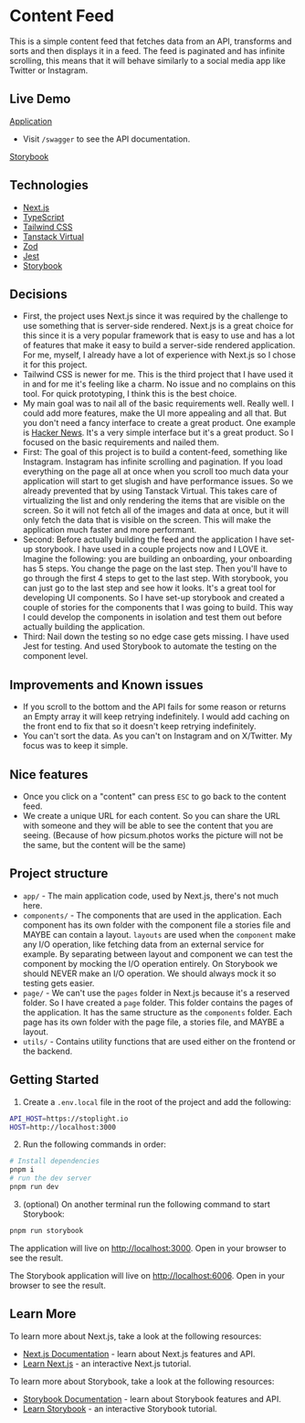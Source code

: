 # Content Feed

This is a simple content feed that fetches data from an API, transforms and sorts and then displays it in a feed. The feed is paginated and has infinite scrolling, this means that it will behave similarly to a social media app like Twitter or Instagram.

## Live Demo

[Application](https://content-feed.vercel.app/)

- Visit `/swagger` to see the API documentation.

[Storybook](https://content-feed-storybook.vercel.app/)

## Technologies

- [Next.js](https://nextjs.org/)
- [TypeScript](https://www.typescriptlang.org/)
- [Tailwind CSS](https://tailwindcss.com/)
- [Tanstack Virtual](https://tanstack.com/virtual/latest)
- [Zod](https://zod.dev/)
- [Jest](https://jestjs.io/)
- [Storybook](https://storybook.js.org/)

## Decisions

- First, the project uses Next.js since it was required by the challenge to use something that is server-side rendered. Next.js is a great choice for this since it is a very popular framework that is easy to use and has a lot of features that make it easy to build a server-side rendered application. For me, myself, I already have a lot of experience with Next.js so I chose it for this project.
- Tailwind CSS is newer for me. This is the third project that I have used it in and for me it's feeling like a charm. No issue and no complains on this tool. For quick prototyping, I think this is the best choice.
- My main goal was to nail all of the basic requirements well. Really well. I could add more features, make the UI more appealing and all that. But you don't need a fancy interface to create a great product. One example is [Hacker News](https://news.ycombinator.com/). It's a very simple interface but it's a great product. So I focused on the basic requirements and nailed them.
- First: The goal of this project is to build a content-feed, something like Instagram. Instagram has infinite scrolling and pagination. If you load everything on the page all at once when you scroll too much data your application will start to get slugish and have performance issues. So we already prevented that by using Tanstack Virtual. This takes care of virtualizing the list and only rendering the items that are visible on the screen. So it will not fetch all of the images and data at once, but it will only fetch the data that is visible on the screen. This will make the application much faster and more performant.
- Second: Before actually building the feed and the application I have set-up storybook. I have used in a couple projects now and I LOVE it. Imagine the following: you are building an onboarding, your onboarding has 5 steps. You change the page on the last step. Then you'll have to go through the first 4 steps to get to the last step. With storybook, you can just go to the last step and see how it looks. It's a great tool for developing UI components. So I have set-up storybook and created a couple of stories for the components that I was going to build. This way I could develop the components in isolation and test them out before actually building the application.
- Third: Nail down the testing so no edge case gets missing. I have used Jest for testing. And used Storybook to automate the testing on the component level.

## Improvements and Known issues

- If you scroll to the bottom and the API fails for some reason or returns an Empty array it will keep retrying indefinitely. I would add caching on the front end to fix that so it doesn't keep retrying indefinitely.
- You can't sort the data. As you can't on Instagram and on X/Twitter. My focus was to keep it simple.

## Nice features

- Once you click on a "content" can press `ESC` to go back to the content feed.
- We create a unique URL for each content. So you can share the URL with someone and they will be able to see the content that you are seeing. (Because of how picsum.photos works the picture will not be the same, but the content will be the same)

## Project structure

- `app/` - The main application code, used by Next.js, there's not much here.
- `components/` - The components that are used in the application. Each component has its own folder with the component file a stories file and MAYBE can contain a layout. `layouts` are used when the `component` make any I/O operation, like fetching data from an external service for example. By separating between layout and component we can test the component by mocking the I/O operation entirely. On Storybook we should NEVER make an I/O operation. We should always mock it so testing gets easier.
- `page/` - We can't use the `pages` folder in Next.js because it's a reserved folder. So I have created a `page` folder. This folder contains the pages of the application. It has the same structure as the `components` folder. Each page has its own folder with the page file, a stories file, and MAYBE a layout.
- `utils/` - Contains utility functions that are used either on the frontend or the backend.

## Getting Started

1. Create a `.env.local` file in the root of the project and add the following:

```bash
API_HOST=https://stoplight.io
HOST=http://localhost:3000
```

2. Run the following commands in order:

```bash
# Install dependencies
pnpm i
# run the dev server
pnpm run dev
```

3. (optional) On another terminal run the following command to start Storybook:

```bash
pnpm run storybook
```

The application will live on [http://localhost:3000](http://localhost:3000). Open in your browser to see the result.

The Storybook application will live on [http://localhost:6006](http://localhost:6006). Open in your browser to see the result.

## Learn More

To learn more about Next.js, take a look at the following resources:

- [Next.js Documentation](https://nextjs.org/docs) - learn about Next.js features and API.
- [Learn Next.js](https://nextjs.org/learn) - an interactive Next.js tutorial.

To learn more about Storybook, take a look at the following resources:

- [Storybook Documentation](https://storybook.js.org/docs/react/get-started/introduction) - learn about Storybook features and API.
- [Learn Storybook](https://storybook.js.org/tutorials/) - an interactive Storybook tutorial.
